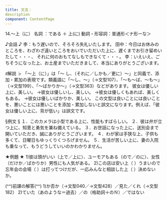 ```yaml
---
title: 文法：
description
component: ContentPage
---
```



14.～上（に）
名詞 ：である ＋ 上(に)
動詞・形容詞：普通形＜ナ形ーな＞  

♪会話 ♪
李：もう遅いので、そろそろ失礼いたします。
田中：今日はお休みのところを、わざわざ遠いところをおいでいただいた上に、遅くまでお引き留めいたして・・・、 それに何のおもてなしもできなくて・・・。
李：いえいえ、ごちそうになった上、お土産までいただきまして、本当にありがとうございます。

♯解説 ♭
「～上（に）」は「～ し、（それに／しかも／更に）～」と同義で、添加・累加の表現です。類義語に「～し、～」（→文型107）、「～も～ば、～も～」（→文型199）、「～ばかりか～」（→文型363）などがあります。
彼女は優しい上に、美しい。
→彼女は優しいし、美しい。
→彼女は優しくもあれば、美しくもある。
→彼女は優しいばかりか、美しい。 この文型は良いことには良いことを、悪いことには悪いことを添加・累加しないと誤文になります。例えば、「彼女は優しい上に、背が低い」は誤文です。

§例文 §
１．このカメラは小型である上に、性能もすばらしい。
２．彼は弁が立つ上に、知恵と勇気を兼ね備えている。
３．お世話になった上に、送別会まで開いていただき、誠にありがとうございます。
４．わが家は手狭な上、子供も多くて、日曜日もゆっくりくつろげません。
５．生活が苦しい上に、妻の入院も重なって、もうどうしていいのかわかりません。

★例題 ★
1)彼は頭がいい（上で／上に）、ユーモアもある（ので／のに）、女性（だけか／ばかりか）男性にも人気がある。
2)この店は安い上（ ）うまいので忘年会の会場（ ）は打ってつけだが、一応みんなと相談した上（ ）決めないか。

(^^)前課の解答(^^)
1)か否か（→文型040／→文型428）／見た／くれ（→文型182）
2)ていた（あのような＝過去）／の（格助詞＋のＮ）／ではない
